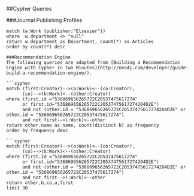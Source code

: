 ##Cypher Queries

###Journal Publishing Profiles

```cypher
match (w:Work {publisher:"Elsevier"})
where  w.department <> "null"
return w.department as Department, count(*) as Articles
order by count(*) desc

###Recommendation Engine
The following queries are adapted from [Building a Recommendation Engine with Cypher in Two Minutes](http://neo4j.com/developer/guide-build-a-recommendation-engine/).

```cypher
match (first:Creator)-->(a:Work)<--(co:Creator),
	  (co)-->(b:Work)<--(other:Creator)
where (first.id ="536869656265722C20537475617274"
      or first.id="536869656265722C20537475617274204D2E")
      and not (other.id = "536869656265722C20537475617274204D2E" or other.id = "536869656265722C20537475617274")
      and not first-->(:Work)<--other
return other.name as name, count(distinct b) as frequency
order by frequency desc

```cypher
match (first:Creator)-->(a:Work)<--(co:Creator),
	  (co)-->(b:Work)<--(other:Creator)
where (first.id ="536869656265722C20537475617274"
      or first.id="536869656265722C20537475617274204D2E")
      and not (other.id = "536869656265722C20537475617274204D2E" or other.id = "536869656265722C20537475617274")
      and not first-->(:Work)<--other
return other,b,co,a,first
limit 30
